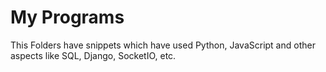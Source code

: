 # My Programs

This Folders have snippets which have used Python, JavaScript and other aspects like SQL, Django, SocketIO, etc.
